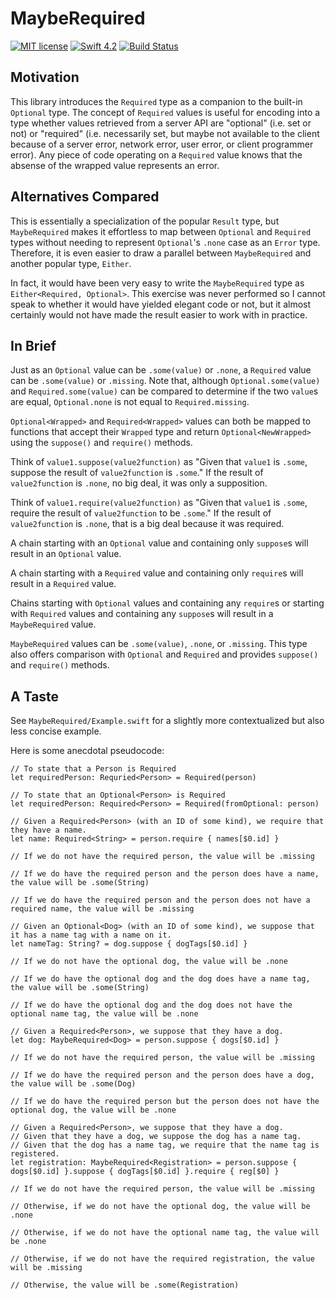 # MaybeRequired
[![MIT license](http://img.shields.io/badge/license-MIT-lightgrey.svg)](http://opensource.org/licenses/MIT) [![Swift 4.2](http://img.shields.io/badge/Swift-4.2-blue.svg)](https://swift.org) [![Build Status](https://app.bitrise.io/app/06779980531377cd/status.svg?token=W0a5g6rOZJhvt9UHzzZ4xA&branch=master)](https://app.bitrise.io/app/06779980531377cd)

## Motivation
This library introduces the `Required` type as a companion to the built-in `Optional` type. The concept of `Required` values is useful for encoding into a type whether values retrieved from a server API are "optional" (i.e. set or not) or "required" (i.e. necessarily set, but maybe not available to the client because of a server error, network error, user error, or client programmer error). Any piece of code operating on a `Required` value knows that the absense of the wrapped value represents an error. 

## Alternatives Compared
This is essentially a specialization of the popular `Result` type, but `MaybeRequired` makes it effortless to map between `Optional` and `Required` types without needing to represent `Optional`'s `.none` case as an `Error` type. Therefore, it is even easier to draw a parallel between `MaybeRequired` and another popular type, `Either`. 

In fact, it would have been very easy to write the `MaybeRequired` type as `Either<Required, Optional>`. This exercise was never performed so I cannot speak to whether it would have yielded elegant code or not, but it almost certainly would not have made the result easier to work with in practice.

## In Brief
Just as an `Optional` value can be `.some(value)` or `.none`, a `Required` value can be `.some(value)` or `.missing`. Note that, although `Optional.some(value)` and `Required.some(value)` can be compared to determine if the two `value`s are equal, `Optional.none` is not equal to `Required.missing`.

`Optional<Wrapped>` and `Required<Wrapped>` values can both be mapped to functions that accept their `Wrapped` type and return `Optional<NewWrapped>` using the `suppose()` and `require()` methods.

Think of `value1.suppose(value2function)` as "Given that `value1` is `.some`, suppose the result of `value2function` is `.some`." If the result of `value2function` is `.none`, no big deal, it was only a supposition.

Think of `value1.require(value2function)` as "Given that `value1` is `.some`, require the result of `value2function` to be `.some`." If the result of `value2function` is `.none`, that is a big deal because it was required.

A chain starting with an `Optional` value and containing only `suppose`s will result in an `Optional` value.

A chain starting with a `Required` value and containing only `require`s will result in a `Required` value.

Chains starting with `Optional` values and containing any `require`s or starting with `Required` values and containing any `suppose`s will result in a `MaybeRequired` value.

`MaybeRequired` values can be `.some(value)`, `.none`, or `.missing`. This type also offers comparison with `Optional` and `Required` and provides `suppose()` and `require()` methods.

## A Taste
See `MaybeRequired/Example.swift` for a slightly more contextualized but also less concise example.

Here is some anecdotal pseudocode:
```
// To state that a Person is Required
let requiredPerson: Requried<Person> = Required(person)

// To state that an Optional<Person> is Required
let requiredPerson: Required<Person> = Required(fromOptional: person)
```
```
// Given a Required<Person> (with an ID of some kind), we require that they have a name.
let name: Required<String> = person.require { names[$0.id] }

// If we do not have the required person, the value will be .missing

// If we do have the required person and the person does have a name, the value will be .some(String)

// If we do have the required person and the person does not have a required name, the value will be .missing 
```
```
// Given an Optional<Dog> (with an ID of some kind), we suppose that it has a name tag with a name on it.
let nameTag: String? = dog.suppose { dogTags[$0.id] }

// If we do not have the optional dog, the value will be .none

// If we do have the optional dog and the dog does have a name tag, the value will be .some(String)

// If we do have the optional dog and the dog does not have the optional name tag, the value will be .none
```
```
// Given a Required<Person>, we suppose that they have a dog.
let dog: MaybeRequired<Dog> = person.suppose { dogs[$0.id] }

// If we do not have the required person, the value will be .missing

// If we do have the required person and the person does have a dog, the value will be .some(Dog)

// If we do have the required person but the person does not have the optional dog, the value will be .none
```
```
// Given a Required<Person>, we suppose that they have a dog.
// Given that they have a dog, we suppose the dog has a name tag.
// Given that the dog has a name tag, we require that the name tag is registered.
let registration: MaybeRequired<Registration> = person.suppose { dogs[$0.id] }.suppose { dogTags[$0.id] }.require { reg[$0] }

// If we do not have the required person, the value will be .missing

// Otherwise, if we do not have the optional dog, the value will be .none

// Otherwise, if we do not have the optional name tag, the value will be .none

// Otherwise, if we do not have the required registration, the value will be .missing

// Otherwise, the value will be .some(Registration)
```
